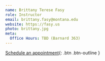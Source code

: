 ```yaml
---
name: Brittany Terese Fasy
role: Instructor
email: brittany.fasy@montana.edu 
website: https://fasy.us
photo: brittany.jpg
meta:
  Office Hours: TBD (Barnard 363)
---
```


[Schedule an appointment](https://montana.campus.eab.com/pal/vF_g0iza4n){: .btn .btn-outline }

